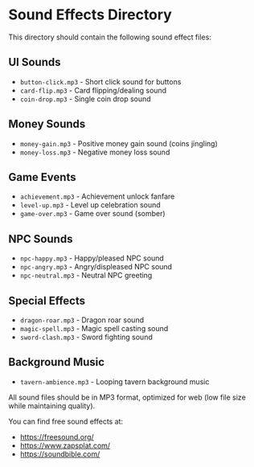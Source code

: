 # Sound Effects Directory

This directory should contain the following sound effect files:

## UI Sounds
- `button-click.mp3` - Short click sound for buttons
- `card-flip.mp3` - Card flipping/dealing sound
- `coin-drop.mp3` - Single coin drop sound

## Money Sounds
- `money-gain.mp3` - Positive money gain sound (coins jingling)
- `money-loss.mp3` - Negative money loss sound

## Game Events
- `achievement.mp3` - Achievement unlock fanfare
- `level-up.mp3` - Level up celebration sound
- `game-over.mp3` - Game over sound (somber)

## NPC Sounds
- `npc-happy.mp3` - Happy/pleased NPC sound
- `npc-angry.mp3` - Angry/displeased NPC sound
- `npc-neutral.mp3` - Neutral NPC greeting

## Special Effects
- `dragon-roar.mp3` - Dragon roar sound
- `magic-spell.mp3` - Magic spell casting sound
- `sword-clash.mp3` - Sword fighting sound

## Background Music
- `tavern-ambience.mp3` - Looping tavern background music

All sound files should be in MP3 format, optimized for web (low file size while maintaining quality).

You can find free sound effects at:
- https://freesound.org/
- https://www.zapsplat.com/
- https://soundbible.com/
